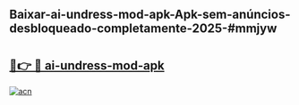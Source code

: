 ## Baixar-ai-undress-mod-apk-Apk-sem-anúncios-desbloqueado-completamente-2025-#mmjyw

# <h2><a href="https://ainizakaria.my?title=ai-undress-mod-apk&ref=22M">🔗👉 🔴 ai-undress-mod-apk</a></h2>

[![acn](https://github.com/user-attachments/assets/0f9c940e-d8b0-45ae-aac7-cd30a18b3e1c)](https://ainizakaria.my?title=ai-undress-mod-apk&ref=22M)

